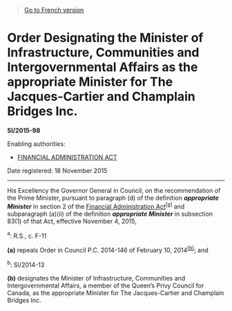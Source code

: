 > [Go to French version](/fr/Règlements/Textes%20réglementaires/2015/98.md)

# Order Designating the Minister of Infrastructure, Communities and Intergovernmental Affairs as the appropriate Minister for The Jacques-Cartier and Champlain Bridges Inc.

**SI/2015-98**

Enabling authorities: 
- [FINANCIAL ADMINISTRATION ACT](/en/Acts/Revised%20Statutes%20of%20Canada/F/F-11.md)

Date registered: 18 November 2015

----------

His Excellency the Governor General in Council, on the recommendation of the Prime Minister, pursuant to paragraph (d) of the definition ***appropriate Minister*** in section 2 of the [Financial Administration Act](/en/Acts/Revised%20Statutes%20of%20Canada/F/F-11.md)<sup><a href='#fn_81000-3-558-e_hq_13162'>[a]</a></sup> and subparagraph (a)(ii) of the definition ***appropriate Minister*** in subsection 83(1) of that Act, effective November 4, 2015,

<a name='fn_81000-3-558-e_hq_13162'><sup>a</sup></a>: R.S., c. F-11<br />

**(a)** repeals Order in Council P.C. 2014-146 of February 10, 2014<sup><a href='#fn_81000-3-829-e_hq_13569'>[b]</a></sup>; and

<a name='fn_81000-3-829-e_hq_13569'><sup>b</sup></a>: SI/2014-13<br />



**(b)** designates the Minister of Infrastructure, Communities and Intergovernmental Affairs, a member of the Queen’s Privy Council for Canada, as the appropriate Minister for The Jacques-Cartier and Champlain Bridges Inc.




